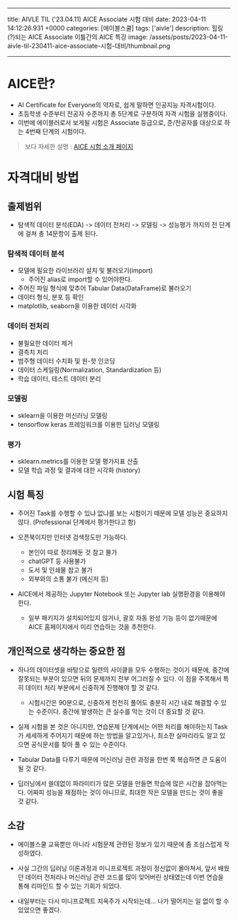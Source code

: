

---
title: AIVLE TIL ('23.04.11) AICE Associate 시험 대비
date: 2023-04-11 14:12:26.931 +0000
categories: [에이블스쿨]
tags: ['aivle']
description: 힐링(?)되는 AICE Associate 이틀간의 AICE 특강
image: /assets/posts/2023-04-11-aivle-til-230411-aice-associate-시험-대비/thumbnail.png

---

# AICE란?

- AI Certificate for Everyone의 약자로, 쉽게 말하면 인공지능 자격시험이다.
- 초등학생 수준부터 전공자 수준까지 총 5단계로 구분하여 자격 시험을 실행중이다.
- 이번에 에이블러로서 보게될 시험은 Associate 등급으로, 준/전공자를 대상으로 하는 4번째 단계의 시험이다.

> 보다 자세한 설명 : [AICE 시험 소개 페이지](https://aice.study/info/aice)

# 자격대비 방법

## 출제범위

- 탐색적 데이터 분석(EDA) -> 데이터 전처리 -> 모델링 -> 성능평가 까지의 전 단계에 걸쳐 총 14문항이 출제 된다.

### 탐색적 데이터 분석

- 모델에 필요한 라이브러리 설치 및 불러오기(import)
    - 주어진 alias로 import할 수 있어야한다.
- 주어진 파일 형식에 맞추어 Tabular Data(DataFrame)로 불러오기
- 데이터 형식, 분포 등 확인
- matplotlib, seaborn을 이용한 데이터 시각화

### 데이터 전처리

- 불필요한 데이터 제거
- 결측치 처리
- 범주형 데이터 수치화 및 원-핫 인코딩
- 데이터 스케일링(Normalization, Standardization 등)
- 학습 데이터, 테스트 데이터 분리

### 모델링

- sklearn을 이용한 머신러닝 모델링
- tensorflow keras 프레임워크를 이용한 딥러닝 모델링

### 평가

- sklearn.metrics를 이용한 모델 평가지표 산출
- 모델 학습 과정 및 결과에 대한 시각화 (history)

## 시험 특징

- 주어진 Task를 수행할 수 있냐 없냐를 보는 시험이기 때문에 모델 성능은 중요하지 않다. (Professional 단계에서 평가한다고 함)


- 오픈북이지만 인터넷 검색정도만 가능하다.
    - 본인이 따로 정리해둔 것 참고 불가
    - chatGPT 등 사용불가
    - 도서 및 인쇄물 참고 불가
    - 외부와의 소통 불가 (메신저 등)


- AICE에서 제공하는 Jupyter Notebook 또는 Jupyter lab 실행환경을 이용해야 한다.
    - 일부 패키지가 설치되어있지 않거나, 괄호 자동 완성 기능 등이 없기때문에 AICE 홈페이지에서 미리 연습하는 것을 추천한다.
    
## 개인적으로 생각하는 중요한 점

- 하나의 데이터셋을 바탕으로 일련의 사이클을 모두 수행하는 것이기 때문에, 중간에 잘못되는 부분이 있으면 뒤의 문제까지 전부 어그러질 수 있다. 이 점을 주목해서 특히 데이터 처리 부분에서 신중하게 진행해야 할 것 같다.
    - 시험시간은 90분으로, 신중하게 천천히 풀어도 충분히 시간 내로 해결할 수 있는 수준이다. 중간에 발생하는 큰 실수를 막는 것이 더 중요할 것 같다.


- 실제 시험을 본 것은 아니지만, 연습문제 단계에서는 어떤 처리를 해야하는지 Task가 세세하게 주어지기 때문에 하는 방법을 알고있거나, 최소한 실마리라도 알고 있으면 공식문서를 찾아 풀 수 있는 수준이다.

- Tabular Data를 다루기 때문에 머신러닝 관련 과정을 한번 쭉 복습하면 큰 도움이 될 것 같다.

- 딥러닝에서 쓸데없이 파라미터가 많은 모델을 만들면 학습에 많은 시간을 잡아먹는다. 어짜피 성능을 채점하는 것이 아니므로, 최대한 작은 모델을 만드는 것이 좋을 것 같다.

## 소감

- 에이블스쿨 교육뿐만 아니라 시험문제 관련된 정보가 있기 때문에 좀 조심스럽게 작성하였다.

- 사실 그간의 딥러닝 이론과정과 미니프로젝트 과정이 정신없이 몰아쳐서, 앞서 배웠던 데이터 전처리나 머신러닝 관련 코드를 많이 잊어버린 상태였는데 이번 연습을 통해 리마인드 할 수 있는 기회가 되었다.

- 내일부터는 다시 미니프로젝트 지옥주가 시작되는데... 나가 떨어지는 일 없이 할 수 있었으면 좋겠다.

        